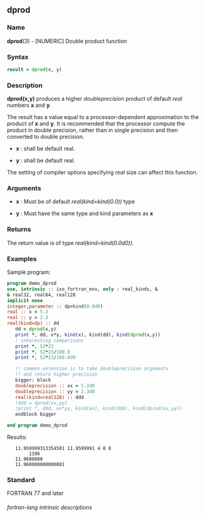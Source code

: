 ## dprod

### **Name**

**dprod**(3) - \[NUMERIC\] Double product function

### **Syntax**

```fortran
result = dprod(x, y)
```

### **Description**

**dprod(x,y)** produces a higher _doubleprecision_ product of default _real_
numbers **x** and **y**.

The result has a value equal to a processor-dependent approximation to
the product of **x** and **y**. It is recommended that the processor compute the
product in double precision, rather than in single precision and then
converted to double precision.

- **x**
  : shall be default real.

- **y**
  : shall be default real.

The setting of compiler options specifying _real_ size can affect this
function.

### **Arguments**

- **x**
  : Must be of default _real(kind=kind(0.0))_ type

- **y**
  : Must have the same type and kind parameters as **x**

### **Returns**

The return value is of type _real(kind=kind(0.0d0))_.

### **Examples**

Sample program:

```fortran
program demo_dprod
use, intrinsic :: iso_fortran_env, only : real_kinds, &
& real32, real64, real128
implicit none
integer,parameter :: dp=kind(0.0d0)
real :: x = 5.2
real :: y = 2.3
real(kind=dp) :: dd
   dd = dprod(x,y)
   print *, dd, x*y, kind(x), kind(dd), kind(dprod(x,y))
   ! interesting comparisons
   print *, 52*23
   print *, 52*23/100.0
   print *, 52*23/100.0d0

   !! common extension is to take doubleprecision arguments
   !! and return higher precision
   bigger: block
   doubleprecision :: xx = 5.2d0
   doubleprecision :: yy = 2.3d0
   real(kind=real128) :: ddd
   !ddd = dprod(xx,yy)
   !print *, ddd, xx*yy, kind(xx), kind(ddd), kind(dprod(xx,yy))
   endblock bigger

end program demo_dprod
```

Results:

```text
   11.959999313354501 11.9599991 4 8 8
        1196
   11.9600000
   11.960000000000001
```

### **Standard**

FORTRAN 77 and later

###### fortran-lang intrinsic descriptions
